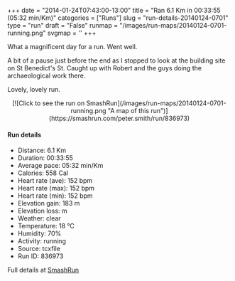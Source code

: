 +++
date = "2014-01-24T07:43:00-13:00"
title = "Ran 6.1 Km in 00:33:55 (05:32 min/Km)"
categories = ["Runs"]
slug = "run-details-20140124-0701"
type = "run"
draft = "False"
runmap = "/images/run-maps/20140124-0701-running.png"
svgmap = '<polyline points="88 33, 81 32, 61 38, 37 58, 35 60, 26 63, 21 64, 7 69, 1 66, 0 64, 7 57, 14 53, 23 47, 45 34, 47 35, 50 35, 59 40, 63 37, 75 35, 81 32, 88 34, 98 34, 100 37, 96 45, 91 46, 87 54, 83 54, 86 49">'
+++

What a magnificent day for a run. Went well. 

A bit of a pause just before the end as I stopped to look at the building site on St Benedict's St. Caught up with Robert and the guys doing the archaeological work there. 

Lovely, lovely run. 



<!--more-->

<center>
[![Click to see the run on SmashRun](/images/run-maps/20140124-0701-running.png "A map of this run")](https://smashrun.com/peter.smith/run/836973)
</center>

#### Run details

* Distance: 6.1 Km
* Duration: 00:33:55
* Average pace: 05:32 min/Km
* Calories: 558 Cal
* Heart rate (ave): 152 bpm
* Heart rate (max): 152 bpm
* Heart rate (min): 152 bpm
* Elevation gain: 183 m
* Elevation loss:  m
* Weather: clear
* Temperature: 18 &deg;C
* Humidity: 70%
* Activity: running
* Source: tcxfile
* Run ID: 836973

Full details at [SmashRun](https://smashrun.com/peter.smith/run/836973)